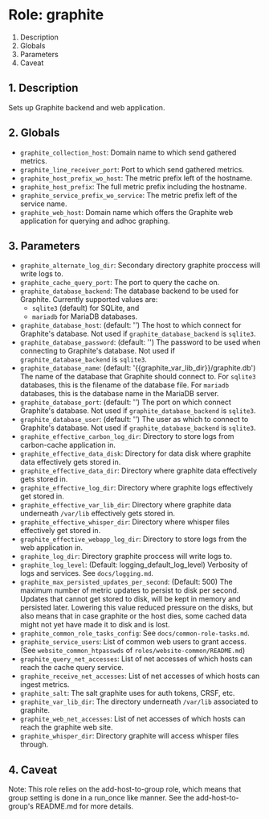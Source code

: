 # Role: graphite



1. Description
2. Globals
3. Parameters
4. Caveat



## 1. Description

Sets up Graphite backend and web application.



## 2. Globals

* `graphite_collection_host`: Domain name to which send gathered
  metrics.
* `graphite_line_receiver_port`: Port to which send gathered
  metrics.
* `graphite_host_prefix_wo_host`: The metric prefix left of the
  hostname.
* `graphite_host_prefix`: The full metric prefix including the
  hostname.
* `graphite_service_prefix_wo_service`: The metric prefix left of the
  service name.
* `graphite_web_host`: Domain name which offers the Graphite web
  application for querying and adhoc graphing.



## 3. Parameters

* `graphite_alternate_log_dir`: Secondary directory graphite proccess will write
  logs to.
* `graphite_cache_query_port`: The port to query the cache on.
* `graphite_database_backend`: The database backend to be used for
  Graphite. Currently supported values are:
  * `sqlite3` (default) for SQLite, and
  * `mariadb` for MariaDB databases.
* `graphite_database_host`: (default: '') The host to which connect for
  Graphite's database. Not used if `graphite_database_backend` is `sqlite3`.
* `graphite_database_password`: (default: '') The password to be used when
  connecting to Graphite's database. Not used if `graphite_database_backend` is
  `sqlite3`.
* `graphite_database_name`: (default: '{{graphite_var_lib_dir}}/graphite.db')
  The name of the database that Graphite should connect to. For `sqlite3`
  databases, this is the filename of the database file. For `mariadb` databases,
  this is the database name in the MariaDB server.
* `graphite_database_port`: (default: '') The port on which connect Graphite's
  database. Not used if `graphite_database_backend` is `sqlite3`.
* `graphite_database_user`: (default: '') The user as which to connect to
  Graphite's database. Not used if `graphite_database_backend` is `sqlite3`.
* `graphite_effective_carbon_log_dir`: Directory to store logs from carbon-cache
  application in.
* `graphite_effective_data_disk`: Directory for data disk where graphite data
  effectively gets stored in.
* `graphite_effective_data_dir`: Directory where graphite data effectively gets
  stored in.
* `graphite_effective_log_dir`: Directory where graphite logs effectively get
  stored in.
* `graphite_effective_var_lib_dir`: Directory where graphite data underneath
  `/var/lib` effectively gets stored in.
* `graphite_effective_whisper_dir`: Directory where whisper files effectively
  get stored in.
* `graphite_effective_webapp_log_dir`: Directory to store logs from the web
  application in.
* `graphite_log_dir`: Directory graphite proccess will write logs to.
* `graphite_log_level`: (Default: logging_default_log_level)
  Verbosity of logs and services. See `docs/logging.md`.
* `graphite_max_persisted_updates_per_second`: (Default: 500) The maximum number
  of metric updates to persist to disk per second. Updates that cannot get
  stored to disk, will be kept in memory and persisted later. Lowering this
  value reduced pressure on the disks, but also means that in case graphite or
  the host dies, some cached data might not yet have made it to disk and is
  lost.
* `graphite_common_role_tasks_config`: See `docs/common-role-tasks.md`.
* `graphite_service_users`: List of common web users to grant access. (See
  `website_common_htpasswds` of `roles/website-common/README.md`)
* `graphite_query_net_accesses`: List of net accesses of which hosts can reach
  the cache query service.
* `graphite_receive_net_accesses`: List of net accesses of which hosts can
  ingest metrics.
* `graphite_salt`: The salt graphite uses for auth tokens, CRSF, etc.
* `graphite_var_lib_dir`: The directory underneath `/var/lib` associated to
  graphite.
* `graphite_web_net_accesses`: List of net accesses of which hosts can reach
  the graphite web site.
* `graphite_whisper_dir`: Directory graphite will access whisper
  files through.



## 4. Caveat

Note: This role relies on the add-host-to-group role, which means that group
setting is done in a run_once like manner. See the add-host-to-group's
README.md for more details.
